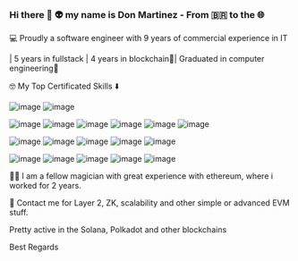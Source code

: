 ### Hi there 👋 👽 my name is Don Martinez - From 🇧🇷 to the 🌐 ###
💻 Proudly a software engineer with 9 years of commercial experience in IT

| 5 years in fullstack | 4 years in blockchain🚀|
Graduated in computer engineering📘 

🤓 My Top Certificated Skills ⬇️ 

![image](https://img.shields.io/badge/Amazon_AWS-FF9900?style=for-the-badge&logo=amazonaws&logoColor=white) ![image](https://img.shields.io/badge/Azure_DevOps-0078D7?style=for-the-badge&logo=azure-devops&logoColor=white)

![image](https://img.shields.io/badge/C-00599C?style=for-the-badge&logo=c&logoColor=white) ![image](https://img.shields.io/badge/C%23-239120?style=for-the-badge&logo=csharp&logoColor=white) ![image](https://img.shields.io/badge/C%2B%2B-00599C?style=for-the-badge&logo=c%2B%2B&logoColor=white) ![image](	https://img.shields.io/badge/CSS3-1572B6?style=for-the-badge&logo=css3&logoColor=white) ![image](https://img.shields.io/badge/HTML5-E34F26?style=for-the-badge&logo=html5&logoColor=white) ![image](https://img.shields.io/badge/%3C/%3E%20htmx-3D72D7?style=for-the-badge&logo=mysl&logoColor=white) 

 ![image](https://img.shields.io/badge/next%20js-000000?style=for-the-badge&logo=nextdotjs&logoColor=white) ![image](https://img.shields.io/badge/JavaScript-323330?style=for-the-badge&logo=javascript&logoColor=F7DF1E) ![image](https://img.shields.io/badge/json-5E5C5C?style=for-the-badge&logo=json&logoColor=white) ![image](https://img.shields.io/badge/Python-FFD43B?style=for-the-badge&logo=python&logoColor=blue) ![image](https://img.shields.io/badge/Ruby-CC342D?style=for-the-badge&logo=ruby&logoColor=white)

![image](https://img.shields.io/badge/Rust-black?style=for-the-badge&logo=rust&logoColor=#E57324) ![image](https://img.shields.io/badge/Solidity-e6e6e6?style=for-the-badge&logo=solidity&logoColor=black) ![image](https://img.shields.io/badge/Go-00ADD8?style=for-the-badge&logo=go&logoColor=white) ![image](https://img.shields.io/badge/hyperledger-2F3134?style=for-the-badge&logo=hyperledger&logoColor=white) ![image](https://img.shields.io/badge/TypeScript-007ACC?style=for-the-badge&logo=typescript&logoColor=white)

🧙‍♂️ I am a fellow magician with great experience with ethereum, where i worked for 2 years. 

💬 Contact me for Layer 2, ZK, scalability and other simple or advanced EVM stuff.

Pretty active in the Solana, Polkadot and other blockchains 

Best Regards



